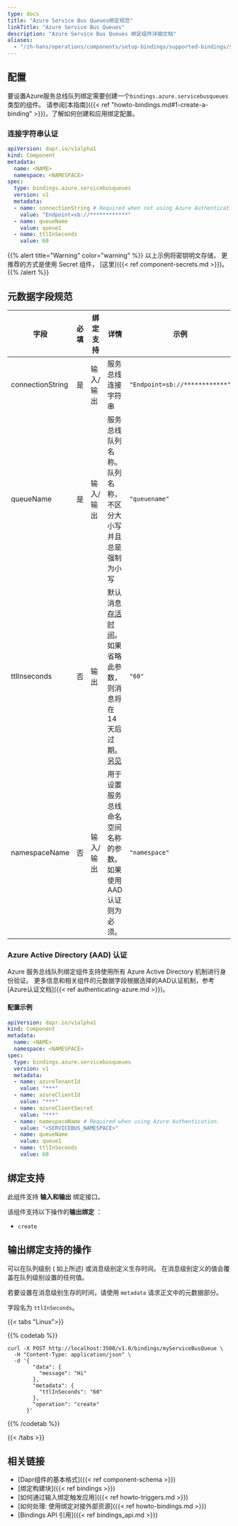 ```yaml
---
type: docs
title: "Azure Service Bus Queues绑定规范"
linkTitle: "Azure Service Bus Queues"
description: "Azure Service Bus Queues 绑定组件详细文档"
aliases:
  - "/zh-hans/operations/components/setup-bindings/supported-bindings/servicebusqueues/"
---
```


## 配置

要设置Azure服务总线队列绑定需要创建一个`bindings.azure.servicebusqueues`类型的组件。 请参阅[本指南]({{< ref "howto-bindings.md#1-create-a-binding" >}})，了解如何创建和应用绑定配置。

### 连接字符串认证

```yaml
apiVersion: dapr.io/v1alpha1
kind: Component
metadata:
  name: <NAME>
  namespace: <NAMESPACE>
spec:
  type: bindings.azure.servicebusqueues
  version: v1
  metadata:
  - name: connectionString # Required when not using Azure Authentication.
    value: "Endpoint=sb://************"
  - name: queueName
    value: queue1
  - name: ttlInSeconds
    value: 60
```
{{% alert title="Warning" color="warning" %}}
以上示例将密钥明文存储， 更推荐的方式是使用 Secret 组件， [这里]({{< ref component-secrets.md >}})。
{{% /alert %}}

## 元数据字段规范

| 字段               | 必填 | 绑定支持  | 详情                                                                                                                                                 | 示例                             |
| ---------------- |:--:| ----- | -------------------------------------------------------------------------------------------------------------------------------------------------- | ------------------------------ |
| connectionString | 是  | 输入/输出 | 服务总线连接字符串                                                                                                                                          | `"Endpoint=sb://************"` |
| queueName        | 是  | 输入/输出 | 服务总线队列名称。 队列名称，不区分大小写并且总是强制为小写                                                                                                                     | `"queuename"`                  |
| ttlInseconds     | 否  | 输出    | 默认消息 [存活时间](https://docs.microsoft.com/azure/service-bus-messaging/message-expiration)。 如果省略此参数，则消息将在 14 天后过期。 [另见](#specifying-a-ttl-per-message) | `"60"`                         |
| namespaceName    | 否  | 输入/输出 | 用于设置服务总线命名空间名称的参数。 如果使用AAD认证则为必须。                                                                                                                  | `"namespace"`                  |

### Azure Active Directory (AAD) 认证
Azure 服务总线队列绑定组件支持使用所有 Azure Active Directory 机制进行身份验证。 更多信息和相关组件的元数据字段根据选择的AAD认证机制，参考[Azure认证文档]({{< ref authenticating-azure.md >}})。

#### 配置示例
```yaml
apiVersion: dapr.io/v1alpha1
kind: Component
metadata:
  name: <NAME>
  namespace: <NAMESPACE>
spec:
  type: bindings.azure.servicebusqueues
  version: v1
  metadata:
  - name: azureTenantId
    value: "***"
  - name: azureClientId
    value: "***"
  - name: azureClientSecret
    value: "***"
  - name: namespaceName # Required when using Azure Authentication.
    value: "<SERVICEBUS_NAMESPACE>"
  - name: queueName
    value: queue1
  - name: ttlInSeconds
    value: 60
```

## 绑定支持

此组件支持 **输入和输出** 绑定接口。

该组件支持以下操作的**输出绑定** ：

- `create`

## 输出绑定支持的操作

可以在队列级别 ( 如上所述) 或消息级别定义生存时间。 在消息级别定义的值会覆盖在队列级别设置的任何值。

若要设置在消息级别生存的时间，请使用 `metadata` 请求正文中的元数据部分。

字段名为 `ttlInSeconds`。

{{< tabs "Linux">}}

{{% codetab %}}

```shell
curl -X POST http://localhost:3500/v1.0/bindings/myServiceBusQueue \
  -H "Content-Type: application/json" \
  -d '{
        "data": {
          "message": "Hi"
        },
        "metadata": {
          "ttlInSeconds": "60"
        },
        "operation": "create"
      }'
```
{{% /codetab %}}

{{< /tabs >}}

## 相关链接

- [Dapr组件的基本格式]({{< ref component-schema >}})
- [绑定构建块]({{< ref bindings >}})
- [如何通过输入绑定触发应用]({{< ref howto-triggers.md >}})
- [如何处理: 使用绑定对接外部资源]({{< ref howto-bindings.md >}})
- [Bindings API 引用]({{< ref bindings_api.md >}})
